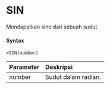 # SIN

Mendapatkan sine dari sebuah sudut.

#### Syntax

```text
=SIN(number)
```

| Parameter | Deskripsi |
| :--- | :--- |
| number | Sudut dalam radian. |